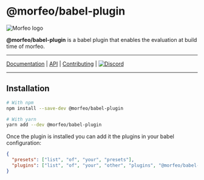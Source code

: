 # @morfeo/babel-plugin

![Morfeo logo](https://morfeo.dev/img/morfeo.png)

**@morfeo/babel-plugin** is a babel plugin that enables the evaluation at build time of morfeo.

---

[Documentation](https://morfeo.dev) | [API](https://github.com/morfeojs/morfeo) | [Contributing](https://github.com/morfeojs/morfeo/blob/main/CONTRIBUTING.md) | [![Discord](https://badgen.net/badge/icon/discord?icon=discord&label)](https://discord.gg/5hbsKMBRBh)

---

## Installation

```bash
# With npm
npm install --save-dev @morfeo/babel-plugin

# With yarn
yarn add --dev @morfeo/babel-plugin
```

Once the plugin is installed you can add it the plugins in your babel configuration:

```json
{
  "presets": ["list", "of", "your", "presets"],
  "plugins": ["list", "of", "your", "other", "plugins", "@morfeo/babel-plugin"],
}
```
